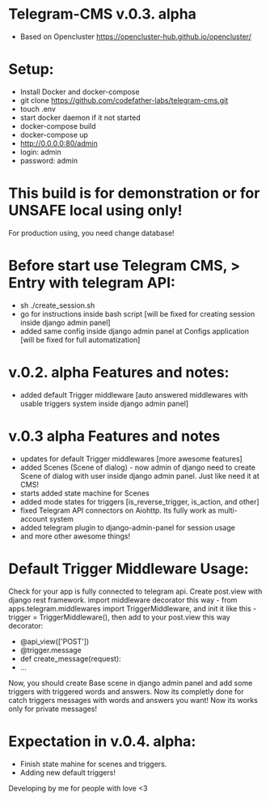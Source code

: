 # Telegram-CMS v.0.3. alpha
- Based on Opencluster https://opencluster-hub.github.io/opencluster/


# Setup:
- Install Docker and docker-compose
- git clone https://github.com/codefather-labs/telegram-cms.git
- touch .env
- start docker daemon if it not started
- docker-compose build
- docker-compose up
- http://0.0.0.0:80/admin
- login: admin
- password: admin

# This build is for demonstration or for UNSAFE local using only!
For production using, you need change database!

# Before start use Telegram CMS, > Entry with telegram API:
- sh ./create_session.sh
- go for instructions inside bash script [will be fixed for creating session inside django admin panel]
- added same config inside django admin panel at Configs application [will be fixed for full automatization]

# v.0.2. alpha Features and notes:
- added default Trigger middleware [auto answered middlewares with usable triggers system inside django admin panel]

# v.0.3 alpha Features and notes
- updates for default Trigger middlewares [more awesome features]
- added Scenes (Scene of dialog) - now admin of django need to create Scene of dialog with user inside django admin panel. Just like need it at CMS!
- starts added state machine for Scenes
- added mode states for triggers [is_reverse_trigger, is_action, and other]
- fixed Telegram API connectors on Aiohttp. Its fully work as multi-account system
- added telegram plugin to django-admin-panel for session usage
- and more other awesome things!

# Default Trigger Middleware Usage:
Check for your app is fully connected to telegram api. Create post.view with django rest framework. import middleware decorator this way - from apps.telegram.middlewares import TriggerMiddleware, and init it like this - trigger = TriggerMiddleware(), then add to your post.view this way decorator:


- @api_view(['POST'])
- @trigger.message
- def create_message(request):
-   ...

Now, you should create Base scene in django admin panel and add some triggers with triggered words and answers.
Now its completly done for catch triggers messages with words and answers you want!
Now its works only for private messages!

# Expectation in v.0.4. alpha:
- Finish state mahine for scenes and triggers.
- Adding new default triggers!

Developing by me for people with love <3
